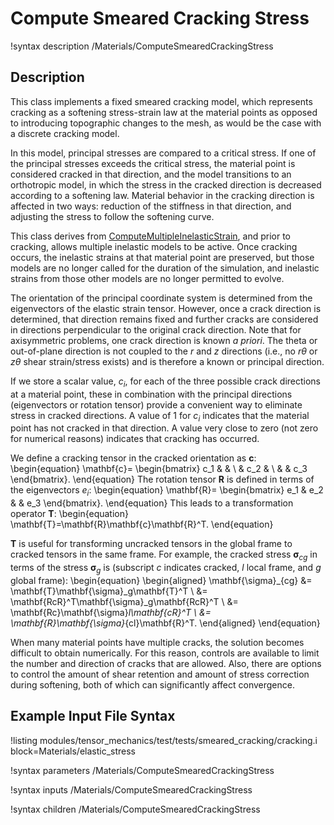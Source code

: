 # Compute Smeared Cracking Stress
!syntax description /Materials/ComputeSmearedCrackingStress

## Description
This class implements a fixed smeared cracking model, which represents cracking as a softening stress-strain law at the material points as opposed to introducing topographic changes to the mesh, as would be the case with a discrete cracking model.

In this model, principal stresses are compared to a critical stress.  If one of the principal stresses exceeds the critical stress, the material point is considered cracked in that direction, and the model transitions to an orthotropic model, in which the stress in the cracked direction is decreased according to a softening law. Material behavior in the cracking direction is affected in two ways: reduction of the stiffness in that direction, and adjusting the stress to follow the softening curve.

This class derives from [ComputeMultipleInelasticStrain](ComputeMultipleInelasticStress.md), and prior to cracking, allows multiple inelastic models to be active. Once cracking occurs, the inelastic strains at that material point are preserved, but those models are no longer called for the duration of the simulation, and inelastic strains from those other models are no longer permitted to evolve.

The orientation of the principal coordinate system is determined from the eigenvectors of the elastic strain tensor.  However, once a crack direction is determined, that direction remains fixed and further cracks are considered in directions perpendicular to the original crack direction.  Note that for axisymmetric problems, one crack direction is known _a priori_.  The theta or out-of-plane direction is not coupled to the $r$ and $z$ directions (i.e., no $r\theta$ or $z\theta$ shear strain/stress exists) and is therefore a known or principal direction.

If we store a scalar value, $c_i$, for each of the three possible crack directions at a material point, these in combination with the principal directions (eigenvectors or rotation tensor) provide a convenient way to eliminate stress in cracked directions.  A value of 1 for $c_i$ indicates that the material point has not cracked in that direction.  A value very close to zero (not zero for numerical reasons) indicates that cracking has occurred.

We define a cracking tensor in the cracked orientation as $\mathbf{c}$:
\begin{equation}
\mathbf{c}=
\begin{bmatrix}
c_1 & & \\
& c_2 & \\
& & c_3
\end{bmatrix}.
\end{equation}
The rotation tensor $\mathbf{R}$ is defined in terms of the eigenvectors $e_i$:
\begin{equation}
\mathbf{R}=
\begin{bmatrix}
e_1 & e_2 & & e_3
\end{bmatrix}.
\end{equation}
This leads to a transformation operator $\mathbf{T}$:
\begin{equation}
\mathbf{T}=\mathbf{R}\mathbf{c}\mathbf{R}^T.
\end{equation}

$\mathbf{T}$ is useful for transforming uncracked tensors in the global frame to cracked tensors in the same frame.  For example, the cracked stress $\mathbf{\sigma}_{cg}$ in terms of the stress $\mathbf{\sigma}_g$ is (subscript $c$ indicates cracked, $l$ local frame, and $g$ global frame):
\begin{equation}
\begin{aligned}
\mathbf{\sigma}_{cg} &= \mathbf{T}\mathbf{\sigma}_g\mathbf{T}^T \\
&= \mathbf{RcR}^T\mathbf{\sigma}_g\mathbf{RcR}^T \\
&= \mathbf{Rc}\mathbf{\sigma}_l\mathbf{cR}^T \\
&= \mathbf{R}\mathbf{\sigma}_{cl}\mathbf{R}^T.
\end{aligned}
\end{equation}

When many material points have multiple cracks, the solution becomes difficult to obtain numerically.  For this reason, controls are available to limit the number and direction of cracks that are allowed. Also, there are options to control the amount of shear retention and amount of stress correction during softening, both of which can significantly affect convergence.

## Example Input File Syntax
!listing modules/tensor_mechanics/test/tests/smeared_cracking/cracking.i block=Materials/elastic_stress

!syntax parameters /Materials/ComputeSmearedCrackingStress

!syntax inputs /Materials/ComputeSmearedCrackingStress

!syntax children /Materials/ComputeSmearedCrackingStress
